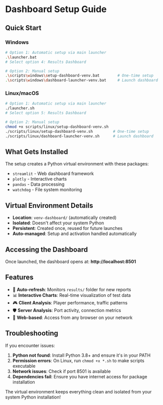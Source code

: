 # Dashboard Setup Guide

## Quick Start

### Windows
```bash
# Option 1: Automatic setup via main launcher
.\launcher.bat
# Select option 4: Results Dashboard

# Option 2: Manual setup
.\scripts\windows\setup-dashboard-venv.bat        # One-time setup
.\scripts\windows\dashboard-launcher-venv.bat     # Launch dashboard
```

### Linux/macOS
```bash
# Option 1: Automatic setup via main launcher
./launcher.sh
# Select option 5: Results Dashboard

# Option 2: Manual setup
chmod +x scripts/linux/setup-dashboard-venv.sh
./scripts/linux/setup-dashboard-venv.sh         # One-time setup
./scripts/linux/dashboard-launcher-venv.sh      # Launch dashboard
```

## What Gets Installed

The setup creates a Python virtual environment with these packages:
- `streamlit` - Web dashboard framework
- `plotly` - Interactive charts
- `pandas` - Data processing
- `watchdog` - File system monitoring

## Virtual Environment Details

- **Location**: `venv-dashboard/` (automatically created)
- **Isolated**: Doesn't affect your system Python
- **Persistent**: Created once, reused for future launches
- **Auto-managed**: Setup and activation handled automatically

## Accessing the Dashboard

Once launched, the dashboard opens at: **http://localhost:8501**

## Features

- 🔄 **Auto-refresh**: Monitors `results/` folder for new reports
- 📊 **Interactive Charts**: Real-time visualization of test data
- 🎮 **Client Analysis**: Player performance, traffic patterns
- 🛡️ **Server Analysis**: Port activity, connection metrics
- 📱 **Web-based**: Access from any browser on your network

## Troubleshooting

If you encounter issues:

1. **Python not found**: Install Python 3.8+ and ensure it's in your PATH
2. **Permission errors**: On Linux, run `chmod +x *.sh` to make scripts executable
3. **Network issues**: Check if port 8501 is available
4. **Dependencies fail**: Ensure you have internet access for package installation

The virtual environment keeps everything clean and isolated from your system Python installation!